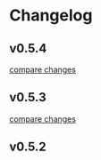 # Changelog


## v0.5.4

[compare changes](https://github.com/isaact/nuxt-musicKit/compare/v0.5.3...v0.5.4)

## v0.5.3

[compare changes](https://github.com/isaact/nuxt-musicKit/compare/v0.5.2...v0.5.3)

## v0.5.2

